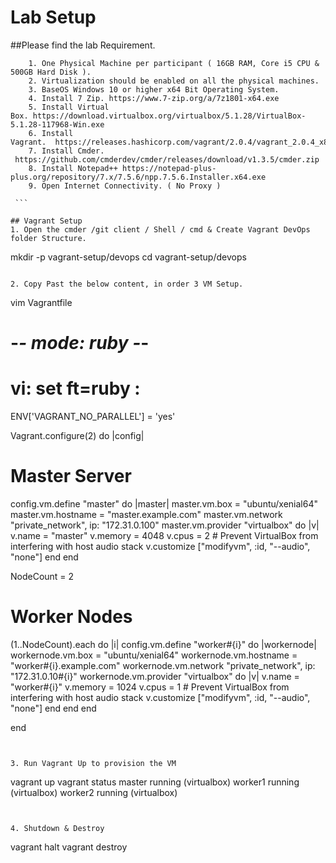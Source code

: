 # Lab Setup 

##Please find the lab Requirement. 
``` 
	1. One Physical Machine per participant ( 16GB RAM, Core i5 CPU & 500GB Hard Disk ).
	2. Virtualization should be enabled on all the physical machines. 
	3. BaseOS Windows 10 or higher x64 Bit Operating System.
	4. Install 7 Zip. https://www.7-zip.org/a/7z1801-x64.exe
	5. Install Virtual Box. https://download.virtualbox.org/virtualbox/5.1.28/VirtualBox-5.1.28-117968-Win.exe
	6. Install Vagrant.  https://releases.hashicorp.com/vagrant/2.0.4/vagrant_2.0.4_x86_64.msi
	7. Install Cmder.   https://github.com/cmderdev/cmder/releases/download/v1.3.5/cmder.zip
	8. Install Notepad++ https://notepad-plus-plus.org/repository/7.x/7.5.6/npp.7.5.6.Installer.x64.exe
	9. Open Internet Connectivity. ( No Proxy ) 

 ```

## Vagrant Setup 
1. Open the cmder /git client / Shell / cmd & Create Vagrant DevOps folder Structure. 
```
mkdir -p vagrant-setup/devops
cd vagrant-setup/devops

```

2. Copy Past the below content, in order 3 VM Setup. 
```
vim Vagrantfile

# -*- mode: ruby -*-
# vi: set ft=ruby :

ENV['VAGRANT_NO_PARALLEL'] = 'yes'

Vagrant.configure(2) do |config|


  # Master Server
  config.vm.define "master" do |master|
    master.vm.box = "ubuntu/xenial64"
    master.vm.hostname = "master.example.com"
    master.vm.network "private_network", ip: "172.31.0.100"
    master.vm.provider "virtualbox" do |v|
      v.name = "master"
      v.memory = 4048
      v.cpus = 2
      # Prevent VirtualBox from interfering with host audio stack
      v.customize ["modifyvm", :id, "--audio", "none"]
    end
  end

  NodeCount = 2

  # Worker Nodes
  (1..NodeCount).each do |i|
    config.vm.define "worker#{i}" do |workernode|
      workernode.vm.box = "ubuntu/xenial64"
      workernode.vm.hostname = "worker#{i}.example.com"
      workernode.vm.network "private_network", ip: "172.31.0.10#{i}"
      workernode.vm.provider "virtualbox" do |v|
        v.name = "worker#{i}"
        v.memory = 1024
        v.cpus = 1
        # Prevent VirtualBox from interfering with host audio stack
        v.customize ["modifyvm", :id, "--audio", "none"]
      end
    end
  end

end

```


3. Run Vagrant Up to provision the VM
```
vagrant up 
vagrant status
master                    running (virtualbox)
worker1                   running (virtualbox)
worker2                   running (virtualbox)
```


4. Shutdown & Destroy
```
vagrant halt 
vagrant destroy 
```
